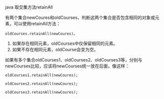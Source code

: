 java 取交集方法retainAll

有两个集合newCoures和oldCourses，判断这两个集合是否包含相同的对象或元素，可以使用retainAll方法：

```
oldCourses.retainAll(newCoures)。
```

1. 如果存在相同元素，oldCourses中仅保留相同的元素。
2. 如果不存在相同元素，oldCourse会变为空。

如果有多个集合oldCourses1、oldCourses2、oldCourses3等，分别与newCourses比较，应该将newCourses统一放在后面，像这样：

```
oldCourses1.retainAll(newCoures);

oldCourses2.retainAll(newCoures);

oldCourses3.retainAll(newCoures);
```

